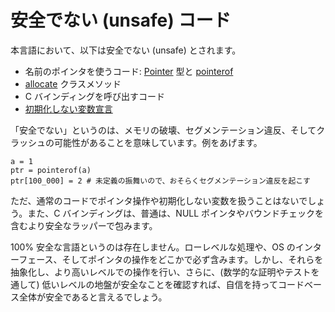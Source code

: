 # 安全でない (unsafe) コード

本言語において、以下は安全でない (unsafe) とされます。

* 名前のポインタを使うコード: [Pointer](http://crystal-lang.org/api/Pointer.html) 型と [pointerof](pointerof.html)
* [allocate](new,_initialize_and_allocate.html) クラスメソッド
* C バインディングを呼び出すコード
* [初期化しない変数宣言](declare_var.html)

「安全でない」というのは、メモリの破壊、セグメンテーション違反、そしてクラッシュの可能性があることを意味しています。例をあげます。

```crystal
a = 1
ptr = pointerof(a)
ptr[100_000] = 2 # 未定義の振舞いので、おそらくセグメンテーション違反を起こす
```

ただ、通常のコードでポインタ操作や初期化しない変数を扱うことはないでしょう。また、C バインディングは、普通は、NULL ポインタやバウンドチェックを含むより安全なラッパーで包みます。

100% 安全な言語というのは存在しません。ローレベルな処理や、OS のインターフェース、そしてポインタの操作をどこかで必ず含みます。しかし、それらを抽象化し、より高いレベルでの操作を行い、さらに、(数学的な証明やテストを通して) 低いレベルの地盤が安全なことを確認すれば、自信を持ってコードベース全体が安全であると言えるでしょう。

